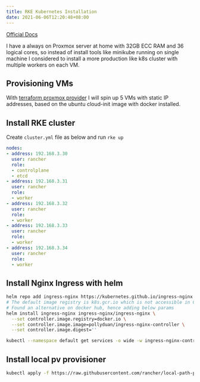 ```yaml
---
title: RKE Kubernetes Installation
date: 2021-06-06T12:20:48+08:00
---
```


[Official Docs](https://rancher.com/docs/rke/latest/en/installation/)

I have a always on Proxmox server at home with 32GB ECC RAM and 36 logical cores, so instead of install tools like minikube running on single machine I considered to install a more production like k8s cluster with multiple workers on each VM.

## Provisioning VMs

With [terraform proxmox provider](https://github.com/Telmate/terraform-provider-proxmox) I will spin up 5 VMs with static IP addresses, based on the ubuntu cloud-init image with docker installed.

## Install RKE cluster

Create `cluster.yml` file as below and run `rke up`

```yaml
nodes:
- address: 192.168.3.30
  user: rancher
  role:
  - controlplane
  - etcd
- address: 192.168.3.31
  user: rancher
  role:
  - worker
- address: 192.168.3.32
  user: rancher
  role:
  - worker
- address: 192.168.3.33
  user: rancher
  role:
  - worker
- address: 192.168.3.34
  user: rancher
  role:
  - worker
```

## Install Nginx Ingress with helm

```sh
helm repo add ingress-nginx https://kubernetes.github.io/ingress-nginx
# The default image registry is k8s.gcr.io which is not accessible in China
# Found an alternative on docker hub, hence adding below params
helm install ingress-nginx ingress-nginx/ingress-nginx \
  --set controller.image.registry=docker.io \
  --set controller.image.image=pollyduan/ingress-nginx-controller \
  --set controller.image.digest=''

kubectl --namespace default get services -o wide -w ingress-nginx-controller
```

## Install local pv provisioner

```sh
kubectl apply -f https://raw.githubusercontent.com/rancher/local-path-provisioner/master/deploy/local-path-storage.yaml
```
